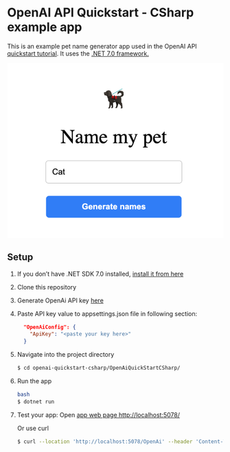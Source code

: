 # OpenAI API Quickstart - CSharp example app

This is an example pet name generator app used in the OpenAI API [quickstart tutorial](https://platform.openai.com/docs/quickstart). It uses the [.NET 7.0 framework.](https://dotnet.microsoft.com/en-us/download/dotnet/7.0)

![Text box that says name my pet with an icon of a dog](https://github.com/Undermove/openai-quickstart-csharp/blob/main/public/dog.png?raw=true)

## Setup

1. If you don’t have .NET SDK 7.0 installed, [install it from here](https://dotnet.microsoft.com/en-us/download/dotnet/7.0)

2. Clone this repository

3. Generate OpenAi API key [here](https://platform.openai.com/docs/quickstart/add-your-api-key)

4. Paste API key value to appsettings.json file in following section:
    ```json
      "OpenAiConfig": {
        "ApiKey": "<paste your key here>"
      }
    ```

5. Navigate into the project directory

   ```bash
   $ cd openai-quickstart-csharp/OpenAiQuickStartCSharp/
   ```

6. Run the app

   ```bash
   bash
   $ dotnet run
   ```
   
7. Test your app: 
    Open [app web page http://localhost:5078/](http://localhost:5078/) 
    
    Or use curl
    ```bash
    $ curl --location 'http://localhost:5078/OpenAi' --header 'Content-Type: application/json' --data '{ "Animal": "Cat"}'
    ```
